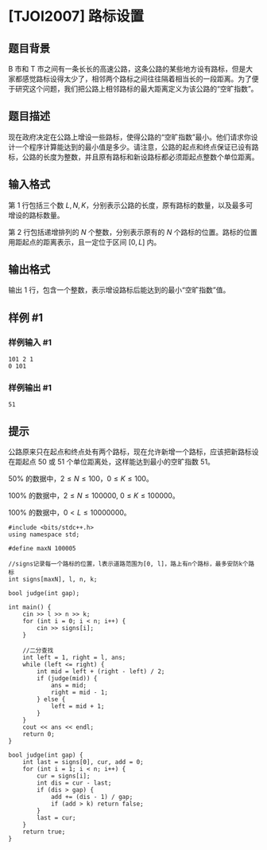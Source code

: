 # [TJOI2007] 路标设置

## 题目背景

B 市和 T 市之间有一条长长的高速公路，这条公路的某些地方设有路标，但是大家都感觉路标设得太少了，相邻两个路标之间往往隔着相当长的一段距离。为了便于研究这个问题，我们把公路上相邻路标的最大距离定义为该公路的“空旷指数”。

## 题目描述

现在政府决定在公路上增设一些路标，使得公路的“空旷指数”最小。他们请求你设计一个程序计算能达到的最小值是多少。请注意，公路的起点和终点保证已设有路标，公路的长度为整数，并且原有路标和新设路标都必须距起点整数个单位距离。

## 输入格式

第 $1$ 行包括三个数 $L,N,K$，分别表示公路的长度，原有路标的数量，以及最多可增设的路标数量。


第 $2$ 行包括递增排列的 $N$ 个整数，分别表示原有的 $N$ 个路标的位置。路标的位置用距起点的距离表示，且一定位于区间 $[0,L]$ 内。

## 输出格式

输出 $1$ 行，包含一个整数，表示增设路标后能达到的最小“空旷指数”值。

## 样例 #1

### 样例输入 #1

```
101 2 1
0 101
```

### 样例输出 #1

```
51
```

## 提示

公路原来只在起点和终点处有两个路标，现在允许新增一个路标，应该把新路标设在距起点 $50$ 或 $51$ 个单位距离处，这样能达到最小的空旷指数 $51$。

$50\%$ 的数据中，$2 \leq N \leq 100$，$0 \leq K \leq 100$。

$100\%$ 的数据中，$2 \leq N \leq 100000$, $0 \leq K \leq100000$。

$100\%$ 的数据中，$0 < L \leq 10000000$。



```
#include <bits/stdc++.h>
using namespace std;

#define maxN 100005

//signs记录每一个路标的位置，l表示道路范围为[0, l]，路上有n个路标，最多安防k个路标
int signs[maxN], l, n, k;

bool judge(int gap);

int main() {
    cin >> l >> n >> k;
    for (int i = 0; i < n; i++) {
        cin >> signs[i];
    }

    //二分查找
    int left = 1, right = l, ans;
    while (left <= right) {
        int mid = left + (right - left) / 2;
        if (judge(mid)) {
            ans = mid;
            right = mid - 1;
        } else {
            left = mid + 1;
        }
    }
    cout << ans << endl;
    return 0;
}

bool judge(int gap) {
    int last = signs[0], cur, add = 0;
    for (int i = 1; i < n; i++) {
        cur = signs[i];
        int dis = cur - last;
        if (dis > gap) {
            add += (dis - 1) / gap;
            if (add > k) return false;
        }
        last = cur;
    }
    return true;
}
```

